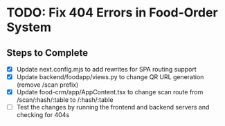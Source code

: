 # TODO: Fix 404 Errors in Food-Order System

## Steps to Complete

- [x] Update next.config.mjs to add rewrites for SPA routing support
- [x] Update backend/foodapp/views.py to change QR URL generation (remove /scan prefix)
- [x] Update food-crm/app/AppContent.tsx to change scan route from /scan/:hash/:table to /:hash/:table
- [ ] Test the changes by running the frontend and backend servers and checking for 404s
